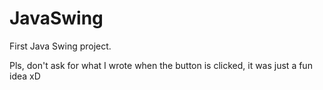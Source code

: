 # JavaSwing
First Java Swing project.

Pls, don't ask for what I wrote when the button is clicked, it was just a fun idea xD
